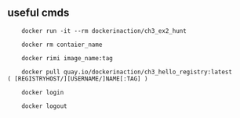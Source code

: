 ## useful cmds

        docker run -it --rm dockerinaction/ch3_ex2_hunt

        docker rm contaier_name

        docker rimi image_name:tag 

        docker pull quay.io/dockerinaction/ch3_hello_registry:latest         ( [REGISTRYHOST/][USERNAME/]NAME[:TAG] )

        docker login

        docker logout

        
